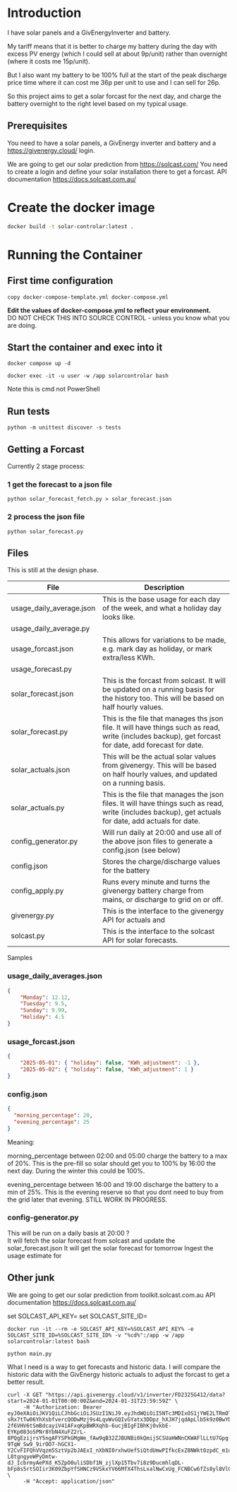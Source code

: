 # Introduction

I have solar panels and a GivEnergyInverter and battery.  

My tariff means that it is better to charge my battery during the day with excess PV energy (which I could sell at about 9p/unit)
rather than overnight (where it costs me 15p/unit).

But I also want my battery to be 100% full at the start of the peak discharge price time where it can cost me 36p per unit to use
and I can sell for 26p.

So this project aims to get a solar forcast for the next day, and charge the battery overnight to the right level based on my typical usage.

## Prerequisites

You need to have a solar panels, a GivEnergy inverter and battery and a https://givenergy.cloud/ login.

We are going to get our solar prediction from https://solcast.com/
You need to create a login and define your solar installation there to get a forcast.
API documentation https://docs.solcast.com.au/

# Create the docker image
```sh
docker build -t solar-controlar:latest .
```

# Running the Container

## First time configuration
```shell
copy docker-compose-template.yml docker-compose.yml
```
**Edit the values of docker-compose.yml to reflect your environment.**  
DO NOT CHECK THIS INTO SOURCE CONTROL - unless you know what you are doing.

## Start the container and exec into it
```shell
docker compose up -d
```

```shell
docker exec -it -u user -w /app solarcontrolar bash
```
Note this is cmd not PowerShell

## Run tests
```shell
python -m unittest discover -s tests
```

## Getting a Forcast
Currently 2 stage process:

### 1 get the forecast to a json file
```shell
python solar_forecast_fetch.py > solar_forecast.json
```
### 2 process the json file
```shell
python solar_forecast.py
```






## Files
This is still at the design phase.

| File                     | Description                                                                                                                                           |
|--------------------------|-------------------------------------------------------------------------------------------------------------------------------------------------------|
| usage_daily_average.json | This is the base usage for each day of the week, and what a holiday day looks like.                                                                   |
| usage_daily_average.py   ||
| usage_forcast.json       | This allows for variations to be made, e.g. mark day as holiday, or mark extra/less KWh.                                                              |
| usage_forecast.py        || 
| solar_forecast.json      | This is the forcast from solcast.  It will be updated on a running basis for the history too. This will be based on half hourly values.               |
| solar_forecast.py        | This is the file that manages ths json file.  It will have things such as read, write (includes backup), get forcast for date, add forecast for date. |
| solar_actuals.json       | This will be the actual solar values from givenergy. This will be based on half hourly values, and updated on a running basis.                        |
| solar_actuals.py         | This is the file that manages the json files. It will have things such as read, write (includes backup), get actuals for date, add actuals for date.  |
| config_generator.py      | Will run daily at 20:00 and use all of the above json files to generate a config.json (see below)                                                     |
| config.json              | Stores the charge/discharge values for the battery                                                                                                    |
| config_apply.py          | Runs every minute and turns the givenergy battery charge from mains, or discharge to grid on or off.                                                  |
| givenergy.py             | This is the interface to the givenergy API for actuals and                                                                                            |
| solcast.py               | This is the interface to the solcast API for solar forecasts.                                                                                         |

Samples

### usage_daily_averages.json
```json lines
{
    "Monday": 12.12,
    "Tuesday": 9.5,
    "Sunday": 9.99,
    "Holiday": 4.5
}
```

### usage_forcast.json
```json lines
{
    "2025-05-01": { "holiday": false, "KWh_adjustment": -1 },
    "2025-05-02": { "holiday": false, "KWh_adjustment": 1 }
}
```

### config.json
```json lines
{
  "morning_percentage": 20,
  "evening_percentage": 25
}
```
Meaning: 

morning_percentage between 02:00 and 05:00 charge the battery to a max of 20%.  This is the pre-fill so solar should get you to 100% by 16:00 the next day. During the winter this could be 100%.  

evening_percentage between 16:00 and 19:00 discharge the battery to a min of 25%. This is the evening reserve so that you dont need to buy from the grid later that evening.  STILL WORK IN PROGRESS.


### config-generator.py
This will be run on a daily basis at 20:00 ?  
It will fetch the solar forecast from solcast and update the solar_forecast.json
It will get the solar forecast for tomorrow
Ingest the usage estimate for 


## Other junk

We are going to get our solar prediction from toolkit.solcast.com.au
API documentation https://docs.solcast.com.au/


set SOLCAST_API_KEY=<your-api-key>
set SOLCAST_SITE_ID=<your-site-id>
```shell
docker run -it --rm -e SOLCAST_API_KEY=%SOLCAST_API_KEY% -e SOLCAST_SITE_ID=%SOLCAST_SITE_ID% -v "%cd%":/app -w /app solarcontrolar:latest bash
```

```
python main.py
```

What I need is a way to get forecasts and historic data.  I will compare the historic data with the GivEnergy
historic actuals to adjust the forcast to get a better result.

```shell
curl -X GET "https://api.givenergy.cloud/v1/inverter/FD2325G412/data?start=2024-01-01T00:00:00Z&end=2024-01-31T23:59:59Z" \
     -H "Authorization: Bearer eyJ0eXAiOiJKV1QiLCJhbGciOiJSUzI1NiJ9.eyJhdWQiOiI5NTc3MDIxOS1jYWE2LTRmOTctOTE3Ni0zNDBlZGMzZDQxNTgiLCJqdGkiOiI4ZGRjYjQxNzEwYzViOTY5YzdhOTI2M2E4M2IzNTU2M2I4ZDU3YmVlOTRiOTU0ZjQ4ZDM0YTYzOTdhY2FiMGFiNjMyYTM0ZDk2MzcxYjAxNiIsImlhdCI6MTc0NTY4MjkyMy4zOTcsIm5iZiI6MTc0NTY4MjkyMy4zOTcwMDQsImV4cCI6MTc0NjI4NzcyMy4zODY2ODEsInN1YiI6Ijc1MTE4Iiwic2NvcGVzIjpbImFwaSJdfQ.hCQ9cKQwIFv2IUvJdmEA0o1XQc908zxRkXYg76q0dBfAaWDBDr4lg0PDcj_YCt2YpTYJHRy2NpqSKiXvT-sRx7tTw06YhXsbfvercQODwMzj9s4LqvWvGQIvGYatx3DDpz_hXJH7jqdApLlb5k9z0BwYD8YnoTUxiXWtc9_6h9sB3V7L-2f6VHV6tSmBdcayiV41AFxqKpBWRXqhb-6ucjBIgFIBhKj0vkbE-EYKp083oSPNr8YbN4XuFZ2rL-8PQgEzijrsY5ngAFYSPkGMgWe_fAw9qB32ZJBUNBi0kQmijSCSUaHWNnCKWAFlLLtU7Gpg-9TqW_Sw9_9irOO7-hGCX1-Y2CvFIFQhVVqzm5SztVp2bJAExI_nXbNI0rxhwUefSiQtdUmwPIfkcExZ8NWkt0zpdC_m1d7OlJ4gVCwE2CN8BTAE_pbewVEIB0TiUfdVS1IJqTLs_FME3klp2BiwiE4angTR1B3p5Gs91yKcRl5dOnKRTJmmkPOPOKUqKe8jppu4-L8tgngyeWPyDmtw-dJ_IcbrmyAePXd_K5ZpO0uliSDbf1N_zjlXp15Tbv7i8z9DucmhlqDL-bFp8s5rtSOIir3K09ZbpYfSHNCz9VSkxYV66MfX4ThsLxalNwCxUg_FCNBCw6fZs8yl8VlQlzp9O9WXaYhAoPiZxmc" \
     -H "Accept: application/json"
```

